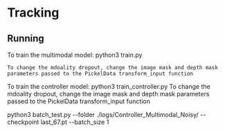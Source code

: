 # Tracking

## Running

To train the multimodal model:
    python3 train.py

    To change the mdoality dropout, change the image mask and depth mask parameters passed to the PickelData transform_input function

To train the controller model:
    python3 train_controller.py
    To change the mdoality dropout, change the image mask and depth mask parameters passed to the PickelData transform_input function


python3 batch_test.py --folder ./logs/Controller_Multimodal_Noisy/ --checkpoint last_67.pt --batch_size 1
